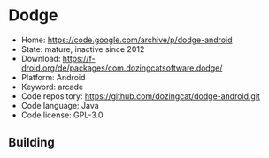 # Dodge

- Home: https://code.google.com/archive/p/dodge-android
- State: mature, inactive since 2012
- Download: https://f-droid.org/de/packages/com.dozingcatsoftware.dodge/
- Platform: Android
- Keyword: arcade
- Code repository: https://github.com/dozingcat/dodge-android.git
- Code language: Java
- Code license: GPL-3.0

## Building
